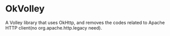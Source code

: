 # OkVolley
A Volley library that uses OkHttp, and removes the codes related to Apache HTTP client(no org.apache.http.legacy need).
